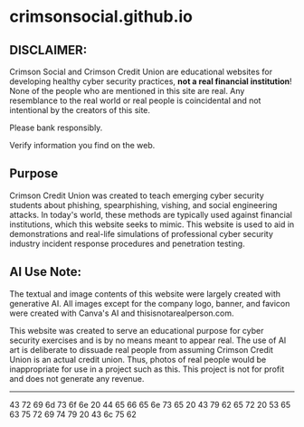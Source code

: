 # crimsonsocial.github.io

## DISCLAIMER:
Crimson Social and Crimson Credit Union are educational websites for developing healthy cyber security practices, **not a real financial institution**! None of the people who are mentioned in this site are real. Any resemblance to the real world or real people is coincidental and not intentional by the creators of this site.

Please bank responsibly.

Verify information you find on the web.

## Purpose
Crimson Credit Union was created to teach emerging cyber security students about phishing, spearphishing, vishing, and social engineering attacks. In today's world, these methods are typically used against financial institutions, which this website seeks to mimic. This website is used to aid in demonstrations and real-life simulations of professional cyber security industry incident response procedures and penetration testing.

## AI Use Note:
The textual and image contents of this website were largely created with generative AI. All images except for the company logo, banner, and favicon were created with Canva's AI and thisisnotarealperson.com. 

This website was created to serve an educational purpose for cyber security exercises and is by no means meant to appear real. The use of AI art is deliberate to dissuade real people from assuming Crimson Credit Union is an actual credit union. Thus, photos of real people would be inappropriate for use in a project such as this. This project is not for profit and does not generate any revenue.

---

43 72 69 6d 73 6f 6e 20 44 65 66 65 6e 73 65 20 43 79 62 65 72 20 53 65 63 75 72 69 74 79 20 43 6c 75 62


